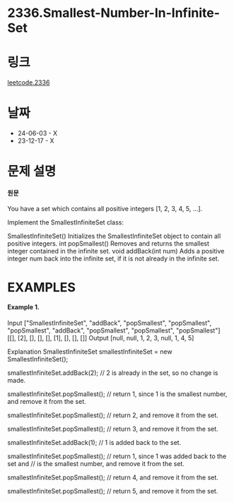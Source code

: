# 2336.Smallest-Number-In-Infinite-Set

# 링크
[leetcode.2336](https://leetcode.com/problems/smallest-number-in-infinite-set/?envType=study-plan-v2&envId=leetcode-75)

# 날짜
* 24-06-03 - X
* 23-12-17 - X


# 문제 설명
#### 원문


You have a set which contains all positive integers [1, 2, 3, 4, 5, ...].

Implement the SmallestInfiniteSet class:

SmallestInfiniteSet() Initializes the SmallestInfiniteSet object to contain all positive integers.
int popSmallest() Removes and returns the smallest integer contained in the infinite set.
void addBack(int num) Adds a positive integer num back into the infinite set, if it is not already in the infinite set.


# EXAMPLES
#### Example 1.

Input
["SmallestInfiniteSet", "addBack", "popSmallest", "popSmallest", "popSmallest", "addBack", "popSmallest", "popSmallest", "popSmallest"]
[[], [2], [], [], [], [1], [], [], []]
Output
[null, null, 1, 2, 3, null, 1, 4, 5]

Explanation
SmallestInfiniteSet smallestInfiniteSet = new SmallestInfiniteSet();


smallestInfiniteSet.addBack(2);    // 2 is already in the set, so no change is made.


smallestInfiniteSet.popSmallest(); // return 1, since 1 is the smallest number, and remove it from the set.


smallestInfiniteSet.popSmallest(); // return 2, and remove it from the set.


smallestInfiniteSet.popSmallest(); // return 3, and remove it from the set.


smallestInfiniteSet.addBack(1);    // 1 is added back to the set.


smallestInfiniteSet.popSmallest(); // return 1, since 1 was added back to the set and
                                   // is the smallest number, and remove it from the set.

                                   
smallestInfiniteSet.popSmallest(); // return 4, and remove it from the set.


smallestInfiniteSet.popSmallest(); // return 5, and remove it from the set.